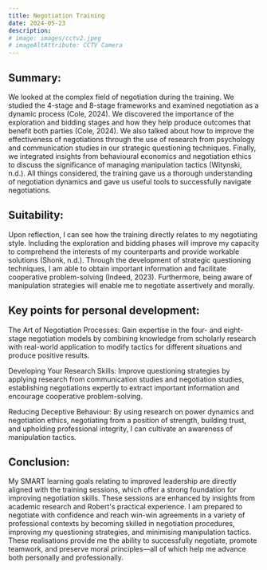 ```yaml
---
title: Negotiation Training
date: 2024-05-23
description: 
# image: images/cctv2.jpeg
# imageAltAttribute: CCTV Camera
---
```


## Summary:
We looked at the complex field of negotiation during the training. We studied the 4-stage and 8-stage frameworks and examined negotiation as a dynamic process (Cole, 2024). We discovered the importance of the exploration and bidding stages and how they help produce outcomes that benefit both parties (Cole, 2024). We also talked about how to improve the effectiveness of negotiations through the use of research from psychology and communication studies in our strategic questioning techniques. Finally, we integrated insights from behavioural economics and negotiation ethics to discuss the significance of managing manipulation tactics (Witynski, n.d.). All things considered, the training gave us a thorough understanding of negotiation dynamics and gave us useful tools to successfully navigate negotiations.

## Suitability:
Upon reflection, I can see how the training directly relates to my negotiating style. Including the exploration and bidding phases will improve my capacity to comprehend the interests of my counterparts and provide workable solutions (Shonk, n.d.). Through the development of strategic questioning techniques, I am able to obtain important information and facilitate cooperative problem-solving (Indeed, 2023). Furthermore, being aware of manipulation strategies will enable me to negotiate assertively and morally. 

## Key points for personal development:
The Art of Negotiation Processes: Gain expertise in the four- and eight-stage negotiation models by combining knowledge from scholarly research with real-world application to modify tactics for different situations and produce positive results.

Developing Your Research Skills: Improve questioning strategies by applying research from communication studies and negotiation studies, establishing negotiations expertly to extract important information and encourage cooperative problem-solving.

Reducing Deceptive Behaviour: By using research on power dynamics and negotiation ethics, negotiating from a position of strength, building trust, and upholding professional integrity, I can cultivate an awareness of manipulation tactics.

## Conclusion:
My SMART learning goals relating to improved leadership are directly aligned with the training sessions, which offer a strong foundation for improving negotiation skills. These sessions are enhanced by insights from academic research and Robert's practical experience. I am prepared to negotiate with confidence and reach win-win agreements in a variety of professional contexts by becoming skilled in negotiation procedures, improving my questioning strategies, and minimising manipulation tactics. These realisations provide me the ability to successfully negotiate, promote teamwork, and preserve moral principles—all of which help me advance both personally and professionally.

